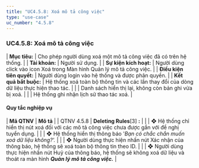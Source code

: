 ```yaml
---
title: "UC4.5.8: Xoá mô tả công việc"
type: "use-case"
uc_number: "4.5.8"
---
```


### UC4.5.8: Xoá mô tả công việc

| **Mục tiêu:** | Cho phép người dùng xoá một mô tả công việc đã có trên hệ thống. |
| **Tài khoản:** | Người sử dụng. |
| **Sự kiện kích hoạt:** | Người dùng click vào icon Xoá trong Màn hình Quản lý mô tả công việc. |
| **Điều kiện tiên quyết:** | Người dùng login vào hệ thống và được phân quyền. |
| **Kết quả bắt buộc:** | Hệ thống xoá toàn bộ thông tin và các lần thay đổi của dòng dữ liệu thực hiện thao tác. |
|  | Danh sách hiển thị lại, không còn bản ghi vừa bị xoá. |
|  | Hệ thống ghi nhận lịch sử thao tác xoá. |

#### Quy tắc nghiệp vụ

| **Mã QTNV** | **Mô tả** |
| QTNV 4.5.8 | **Deleting Rules**\[3\] **:** |
|  | ❖ Hệ thống chỉ hiển thị nút xoá đối với các mô tả công việc chưa được gắn với đề nghị tuyển dụng. |
|  | ❖ Hệ thống hiển thị thông báo '*Bạn có chắc chắn muốn xoá dữ liệu không?'.* |
|  | ❖ Người dùng thực hiện nhấn nút Xác nhận của thông báo, hệ thống sẽ xoá toàn bộ thông tin theo ID. |
|  | ❖ Người dùng thực hiện nhấn nút Huỷ của thông báo, hệ thống sẽ không xoá dữ liệu và thoát ra màn hình ***Quản lý mô tả công việc.*** |
